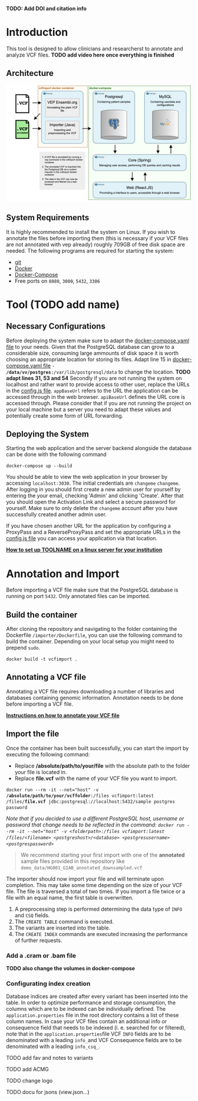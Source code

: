 **TODO: Add DOI and citation info**

# Introduction

This tool is designed to allow clinicians and researcherst to annotate and analyze VCF files.
**TODO add video here once everything is finished**

## Architecture

![system architecture](/misc/diagrams/architecture.png)

## System Requirements

It is highly recommended to install the system on Linux. If you wish to annotate the files before importing them (this is necessary if your
VCF files are not annotated with vep already) roughly 709GB of free disk space are needed.
The following programs are required for starting the system:

- <a href="https://git-scm.com/book/en/v2/Getting-Started-Installing-Git" target="_blank">git</a>
- <a href="https://docs.docker.com/engine/install/" target="_blank">Docker</a>
- <a href="https://docs.docker.com/compose/install/" target="_blank">Docker-Compose</a>
- Free ports on `8080`, `3000`, `5432`, `3306`

# Tool **(TODO add name)**

## Necessary Configurations

Before deploying the system make sure to adapt the [docker-compose.yaml file](tool/docker-compose.yaml) to your needs.
Given that the PostgreSQL database can grow to a considerable size, consuming large ammounts of disk space it is worth
choosing an appropriate location for storing its files. Adapt line 15 in [docker-compose.yaml file](tool/docker-compose.yaml) <code>- <b>/data/vv/postgres</b>:/var/lib/postgresql/data</code> to change
the location. **TODO adapt lines 31, 53 and 54**
Secondly if you are not running the system on localhost and rather want to provide access to other user, replace the URLs
in the [config.js file](tool/web/src/config.js). `appBaseUrl` refers to the URL the application can be accessed through in the web browser. `apiBaseUrl` defines the URL core is accessed through. Please consider that if you are not running the project on your local machine but a server you need to adapt these values and potentially create some form of URL forwarding.

## Deploying the System

Starting the web application and the server backend alongside the database can be done with the following command

<pre><code>docker-compose up --build</code></pre>

You should be able to view the web application in your browser by accessing `localhost:3030`. The initial credentials are `changeme` `changeme`. After logging in you should first create a new admin user for yourself by entering the your email, checking 'Admin' and clicking 'Create'. After that you should open the Activation Link and select a secure password for yourself. Make sure to only delete the `changeme` account after you have successfully created another admin user.

If you have chosen another URL for the application by configuring a ProxyPass and a ReverseProxyPass and set the appropriate URLs in the [config.js file](tool/web/src/config.js) you can access your application via that location.

<b>[How to set up TOOLNAME on a linux server for your institution](SERVERSETUP.md)</b>

# Annotation and Import

Before importing a VCF file make sure that the PostgreSQL database is running on port `5432`. Only annotated files can be imported.

## Build the container

After cloning the repository and navigating to the folder containing the Dockerfile ``/importer/Dockerfile``, you can use the following command to build the container. Depending on your local setup you might need to prepend `sudo`.

<pre><code>docker build -t vcfimport .</code></pre>

## Annotating a VCF file

Annotating a VCF file requires downloading a number of libraries and databases containing genomic information. Annotation needs to be done before importing a VCF file.

<b>[Instructions on how to annotate your VCF file](ANNOTATION.md)</b>

## Import the file

Once the container has been built successfully, you can start the import by executing the following command:
- Replace <b>/absolute/path/to/your/file</b> with the absolute path to the folder your file is located in.
- Replace <b>file.vcf</b> with the name of your VCF file you want to import. 

<pre><code>docker run --rm -it --net="host" -v <b>/absolute/path/to/your/vcffolder</b>:/files vcfimport:latest /files/<b>file.vcf</b> jdbc:postgresql://localhost:5432/sample postgres password</code></pre>

<i>Note that if you decided to use a different PostgreSQL host, username or password that change needs to be reflected in the command:
```docker run --rm -it --net="host" -v <folderpath>:/files vcfimport:latest /files/<filename> <postgreshost>/<database> <postgresusername> <postgrespassword>```</i>

> We recommend starting your first import with one of the **annotated** sample files provided in this repository like ```demo_data/HG001_GIAB_annotated_downsampled.vcf```

The importer should now import your file and will terminate upon completion. 
This may take some time depending on the size of your VCF file. The file is traversed a total of two times.
If you import a file twice or a file with an equal name, the first table is overwritten.
1. A preprocessing step is performed determining the data type of <code>INFO</code> and <code>CSQ</code> fields.
2. The <code>CREATE TABLE</code> command is executed.
3. The variants are inserted into the table.
4. The <code>CREATE INDEX</code> commands are executed increasing the performance of further requests.

### Add a .cram or .bam file
  
**TODO also change the volumes in docker-compose**
  
### Configurating index creation

Database indices are created after every variant has been inserted into the table. In order to optimize performance and storage consumption, the columns which are to be indexed can be individually defined. The <code>application.properties</code> file in the root directory contains a list of these column names. In case your VCF files contain an additional info or consequence field that needs to be indexed (i. e. searched for or filtered), note that in the `application.properties`file  VCF `INFO` fields are to be denominated with a leading `info_`and VCF Consequence fields are to be denominated with a leading `info_csq_`. 

  
  
  TODO add fav and notes to variants
  
  TODO add ACMG
  
  TODO change logo
  
  TODO docu for jsons (view.json...)
